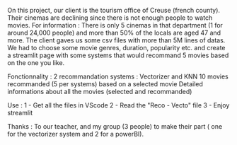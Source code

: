 On this project, our client is the tourism office of Creuse (french county).
Their cinemas are declining since there is not enough people to watch movies.
For information : There is only 5 cinemas in that department (1 for around 24,000 people) and more than 50% of the locals are aged 47 and more.
The client gaves us some csv files with more than 5M lines of datas.
We had to choose some movie genres, duration, popularity etc. and create a streamlit page with some systems that would recommand 5 movies based on the one you like.

Fonctionnality :
2 recommandation systems : Vectorizer and KNN
10 movies recommanded (5 per systems) based on a selected movie
Detailed informations about all the movies (selected and recommanded)

Use :
1 - Get all the files in VScode
2 - Read the "Reco - Vecto" file
3 - Enjoy streamlit

Thanks :
To our teacher, and my group (3 people) to make their part ( one for the vectorizer system and 2 for a powerBI).
